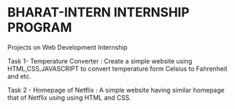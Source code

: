 # BHARAT-INTERN INTERNSHIP PROGRAM
Projects on Web Development Internship

Task 1- Temperature Converter : Create a simple website using HTML,CSS,JAVASCRIPT to convert temperature form Celsius to Fahrenheit and etc.

Task 2 - Homepage of Netflix : A simple website having similar homepage that of Netflix using using HTML and CSS.
